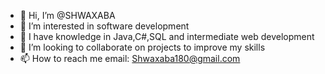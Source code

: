 - 👋 Hi, I’m @SHWAXABA
- 👀 I’m interested in software development
- 🌱 I have knowledge in Java,C#,SQL and intermediate web development
- 💞️ I’m looking to collaborate on projects to improve my skills
- 📫 How to reach me email: Shwaxaba180@gmail.com

<!---
SHWAXABA/SHWAXABA is a ✨ special ✨ repository because its `README.md` (this file) appears on your GitHub profile.
You can click the Preview link to take a look at your changes.
--->
